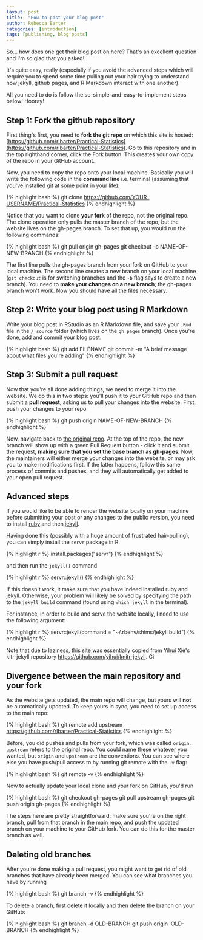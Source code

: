 ```yaml
---
layout: post
title:  "How to post your blog post"
author: Rebecca Barter
categories: [introduction]
tags: [publishing, blog posts]
---
```




So... how does one get their blog post on here? That's an excellent question and I'm so glad that you asked! 

It's quite easy, really (especially if you avoid the advanced steps which will require you to spend some time pulling out your hair trying to understand how jekyll, github pages, and R Markdown interact with one another).

All you need to do is follow the so-simple-and-easy-to-implement steps below! Hooray!




## Step 1: Fork the github repository

First thing's first, you need to **fork the git repo** on which this site is hosted: [https://github.com/rlbarter/Practical-Statistics](https://github.com/rlbarter/Practical-Statistics).
Go to this repository and in the top righthand corner, click the Fork button.
This creates your own copy of the repo in your GitHub account.

Now, you need to copy the repo onto your local machine.
Basically you will write the following code in the **command line** i.e. terminal (assuming that you've installed git at some point in your life):



{% highlight bash %}
git clone https://github.com/YOUR-USERNAME/Practical-Statistics
{% endhighlight %}

Notice that you want to clone **your fork** of the repo, not the original repo.
The clone operation only pulls the master branch of the repo, but the website lives on the gh-pages branch.
To set that up, you would run the following commands:


{% highlight bash %}
git pull origin gh-pages
git checkout -b NAME-OF-NEW-BRANCH
{% endhighlight %}
  
The first line pulls the gh-pages branch from your fork on GitHub to your local machine.
The second line creates a new branch on your local machine (`git checkout` is for switching branches and the `-b` flag says to create a new branch).
You need to **make your changes on a new branch**; the gh-pages branch won't work.
Now you should have all the files necessary.

## Step 2: Write your blog post using R Markdown

Write your blog post in RStudio as an R Markdown file, and save your `.Rmd` file in the `/_source` folder (which lives on the `gh_pages` branch).
Once you're done, add and commit your blog post:


{% highlight bash %}
git add FILENAME
git commit -m "A brief message about what files you're adding"
{% endhighlight %}

## Step 3: Submit a pull request

Now that you're all done adding things, we need to merge it into the website.
We do this in two steps: you'll push it to your GitHub repo and then submit a **pull request**, asking us to pull your changes into the website.
First, push your changes to your repo:


{% highlight bash %}
git push origin NAME-OF-NEW-BRANCH
{% endhighlight %}

Now, navigate back to [the original repo](https://github.com/rlbarter/Practical-Statistics).
At the top of the repo, the new branch will show up with a green Pull Request button - click it and submit the request, **making sure that you set the base branch as gh-pages**.
Now, the maintainers will either merge your changes into the website, or may ask you to make modifications first.
If the latter happens, follow this same process of commits and pushes, and they will automatically get added to your open pull request.

## Advanced steps

If you would like to be able to render the website locally on your machine before submitting your post or any changes to the public version, you need to install [ruby](https://www.ruby-lang.org/en/downloads/) and then [jekyll](https://jekyllrb.com/docs/installation/). 

Having done this (possibly with a huge amount of frustrated hair-pulling), you can simply install the `servr` package in R:


{% highlight r %}
install.packages("servr")
{% endhighlight %}

and then run the `jekyll()` command


{% highlight r %}
servr::jekyll()
{% endhighlight %}

If this doesn't work, it make sure that you have indeed installed ruby and jekyll. Otherwise, your problem will likely be solved by specifying the path to the `jekyll build` command (found using `which jekyll` in the terminal).

For instance, in order to build and serve the website locally, I need to use the following argument:


{% highlight r %}
servr::jekyll(command = "~/.rbenv/shims/jekyll build")
{% endhighlight %}


Note that due to laziness, this site was essentially copied from Yihui Xie's kitr-jekyll repository https://github.com/yihui/knitr-jekyll. Gi

## Divergence between the main repository and your fork

As the website gets updated, the main repo will change, but yours will **not** be automatically updated.
To keep yours in sync, you need to set up access to the main repo:


{% highlight bash %}
git remote add upstream https://github.com/rlbarter/Practical-Statistics
{% endhighlight %}

Before, you did pushes and pulls from your fork, which was called `origin`.
`upstream` refers to the original repo.
You could name these whatever you wanted, but `origin` and `upstream` are the conventions.
You can see where else you have push/pull access to by running git remote with the `-v` flag:


{% highlight bash %}
git remote -v
{% endhighlight %}

Now to actually update your local clone and your fork on GitHub, you'd run


{% highlight bash %}
git checkout gh-pages
git pull upstream gh-pages
git push origin gh-pages
{% endhighlight %}

The steps here are pretty straightforward: make sure you're on the right branch, pull from that branch in the main repo, and push the updated branch on your machine to your GitHub fork.
You can do this for the master branch as well.

## Deleting old branches

After you're done making a pull request, you might want to get rid of old branches that have already been merged.
You can see what branches you have by running


{% highlight bash %}
git branch -v
{% endhighlight %}

To delete a branch, first delete it locally and then delete the branch on your GitHub:


{% highlight bash %}
git branch -d OLD-BRANCH
git push origin :OLD-BRANCH
{% endhighlight %}

